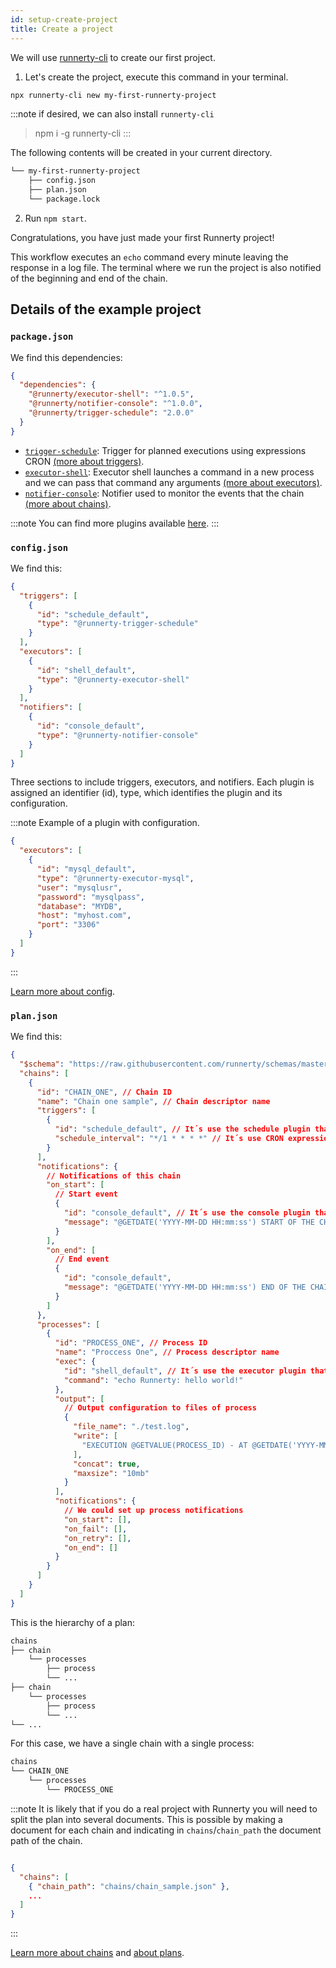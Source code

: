 ```yaml
---
id: setup-create-project
title: Create a project
---
```


We will use [runnerty-cli](https://github.com/runnerty/runnerty-cli) to create our first project.

1. Let's create the project, execute this command in your terminal.

```sh
npx runnerty-cli new my-first-runnerty-project
```

:::note
if desired, we can also install `runnerty-cli`

> npm i -g runnerty-cli
> :::

The following contents will be created in your current directory.

```sh
└── my-first-runnerty-project
    ├── config.json
    ├── plan.json
    └── package.lock
```

2. Run `npm start`.

Congratulations, you have just made your first Runnerty project!

This workflow executes an `echo` command every minute leaving the response in a log file. The terminal where we run the project is also notified of the beginning and end of the chain.

## Details of the example project

### `package.json`

We find this dependencies:

```json
{
  "dependencies": {
    "@runnerty/executor-shell": "^1.0.5",
    "@runnerty/notifier-console": "^1.0.0",
    "@runnerty/trigger-schedule": "2.0.0"
  }
}
```

- [`trigger-schedule`](https://github.com/runnerty/trigger-schedule/blob/master/README.md): Trigger for planned executions using expressions CRON [(more about triggers)](triggers.md).
- [`executor-shell`](https://github.com/runnerty/executor-shell/blob/master/README.md): Executor shell launches a command in a new process and we can pass that command any arguments [(more about executors)](executors.md).
- [`notifier-console`](https://github.com/runnerty/notifier-console/blob/master/README.md): Notifier used to monitor the events that the chain [(more about chains)](chain.md).

:::note
You can find more plugins available [here](plugins.md).
:::

### `config.json`

We find this:

```json
{
  "triggers": [
    {
      "id": "schedule_default",
      "type": "@runnerty-trigger-schedule"
    }
  ],
  "executors": [
    {
      "id": "shell_default",
      "type": "@runnerty-executor-shell"
    }
  ],
  "notifiers": [
    {
      "id": "console_default",
      "type": "@runnerty-notifier-console"
    }
  ]
}
```

Three sections to include triggers, executors, and notifiers. Each plugin is assigned an identifier (id), type, which identifies the plugin and its configuration.

:::note
Example of a plugin with configuration.

```json
{
  "executors": [
    {
      "id": "mysql_default",
      "type": "@runnerty-executor-mysql",
      "user": "mysqlusr",
      "password": "mysqlpass",
      "database": "MYDB",
      "host": "myhost.com",
      "port": "3306"
    }
  ]
}
```

:::

[Learn more about config](config.md).

### `plan.json`

We find this:

```json
{
  "$schema": "https://raw.githubusercontent.com/runnerty/schemas/master/src/plan-2.6.json",
  "chains": [
    {
      "id": "CHAIN_ONE", // Chain ID
      "name": "Chain one sample", // Chain descriptor name
      "triggers": [
        {
          "id": "schedule_default", // It´s use the schedule plugin that we previously configured
          "schedule_interval": "*/1 * * * *" // It´s use CRON expression "At every minute"
        }
      ],
      "notifications": {
        // Notifications of this chain
        "on_start": [
          // Start event
          {
            "id": "console_default", // It´s use the console plugin that we previously configured
            "message": "@GETDATE('YYYY-MM-DD HH:mm:ss') START OF THE CHAIN: @GV(CHAIN_ID)" // It´s use the co
          }
        ],
        "on_end": [
          // End event
          {
            "id": "console_default",
            "message": "@GETDATE('YYYY-MM-DD HH:mm:ss') END OF THE CHAIN: @GV(CHAIN_ID)"
          }
        ]
      },
      "processes": [
        {
          "id": "PROCESS_ONE", // Process ID
          "name": "Proccess One", // Process descriptor name
          "exec": {
            "id": "shell_default", // It´s use the executor plugin that we previously configured
            "command": "echo Runnerty: hello world!"
          },
          "output": [
            // Output configuration to files of process
            {
              "file_name": "./test.log",
              "write": [
                "EXECUTION @GETVALUE(PROCESS_ID) - AT @GETDATE('YYYY-MM-DD HH:mm:ss')\n @GETVALUE(PROCESS_EXEC_MSG_OUTPUT)"
              ],
              "concat": true,
              "maxsize": "10mb"
            }
          ],
          "notifications": {
            // We could set up process notifications
            "on_start": [],
            "on_fail": [],
            "on_retry": [],
            "on_end": []
          }
        }
      ]
    }
  ]
}
```

This is the hierarchy of a plan:

```sh
chains
├── chain
    └── processes
        ├── process
        └── ...
├── chain
    └── processes
        ├── process
        └── ...
└── ...
```

For this case, we have a single chain with a single process:

```sh
chains
└── CHAIN_ONE
    └── processes
        └── PROCESS_ONE
```

:::note
It is likely that if you do a real project with Runnerty you will need to split the plan into several documents. This is possible by making a document for each chain and indicating in `chains`/`chain_path` the document path of the chain.

```json

{
  "chains": [
    { "chain_path": "chains/chain_sample.json" },
    ...
  ]
}
```

:::

[Learn more about chains](chain.md) and [about plans](plan.md).
